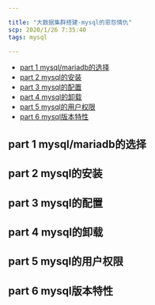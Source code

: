 ```yaml
---

title: "大数据集群搭建-mysql的恩怨情仇"
scp: 2020/1/26 7:35:40
tags: mysql

---
```

<!-- TOC -->

- [part 1 mysql/mariadb的选择](#part-1-mysqlmariadb的选择)
- [part 2 mysql的安装](#part-2-mysql的安装)
- [part 3 mysql的配置](#part-3-mysql的配置)
- [part 4 mysql的卸载](#part-4-mysql的卸载)
- [part 5 mysql的用户权限](#part-5-mysql的用户权限)
- [part 6 mysql版本特性](#part-6-mysql版本特性)

<!-- /TOC -->


## part 1 mysql/mariadb的选择  

## part 2 mysql的安装

## part 3 mysql的配置

## part 4 mysql的卸载

## part 5 mysql的用户权限

## part 6 mysql版本特性
